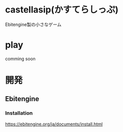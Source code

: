 # castellasip(かすてらしっぷ)

Ebitengine製の小さなゲーム

# play

comming soon

# 開発

## Ebitengine

### Installation

https://ebitengine.org/ja/documents/install.html
